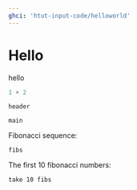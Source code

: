 ```yaml
---
ghci: 'htut-input-code/helloworld'
---
```


# Hello

hello

~~~haskell
1 + 2
~~~

~~~include:main
header
~~~

~~~include:main
main
~~~

Fibonacci sequence:

~~~include:main
fibs
~~~

The first 10 fibonacci numbers:

~~~ghci
take 10 fibs
~~~
